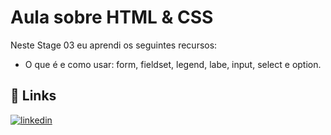 # Aula sobre HTML & CSS

Neste Stage 03 eu aprendi os seguintes recursos:
- O que é e como usar: form, fieldset, legend, labe, input, select e option.

## 🔗 Links
[![linkedin](https://img.shields.io/badge/linkedin-0A66C2?style=for-the-badge&logo=linkedin&logoColor=white)](https://www.linkedin.com/in/lara-smadeski-60a2632a0)